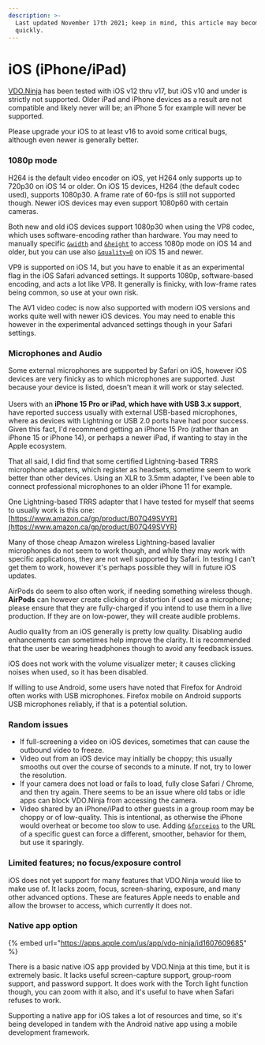 ```yaml
---
description: >-
  Last updated November 17th 2021; keep in mind, this article may become dated
  quickly.
---
```


# iOS (iPhone/iPad)

[VDO.Ninja](https://vdo.ninja/) has been tested with iOS v12 thru v17, but iOS v10 and under is strictly not supported. Older iPad and iPhone devices as a result are not compatible and likely never will be; an iPhone 5 for example will never be supported.

Please upgrade your iOS to at least v16 to avoid some critical bugs, although even newer is generally better.&#x20;

### 1080p mode

H264 is the default video encoder on iOS, yet H264 only supports up to 720p30 on iOS 14 or older. On iOS 15 devices, H264 (the default codec used), supports 1080p30. A frame rate of 60-fps is still not supported though. Newer iOS devices may even support 1080p60 with certain cameras.

Both new and old iOS devices support 1080p30 when using the VP8 codec, which uses software-encoding rather than hardware. You may need to manually specific [`&width`](../source-settings/and-width.md) and [`&height`](../source-settings/and-height.md) to access 1080p mode on iOS 14 and older, but you can use also [`&quality=0`](../advanced-settings/video-parameters/and-quality.md) on iOS 15 and newer.

VP9 is supported on iOS 14, but you have to enable it as an experimental flag in the iOS Safari advanced settings. It supports 1080p, software-based encoding, and acts a lot like VP8. It generally is finicky, with low-frame rates being common, so use at your own risk.

The AV1 video codec is now also supported with modern iOS versions and works quite well with newer iOS devices. You may need to enable this however in the experimental advanced settings though in your Safari settings.

### Microphones and Audio

Some external microphones are supported by Safari on iOS, however iOS devices are very finicky as to which microphones are supported. Just because your device is listed, doesn't mean it will work or stay selected.\
\
Users with an **iPhone 15 Pro or iPad, which have with USB 3.x support**, have reported success usually with external USB-based microphones, where as devices with Lightning or USB 2.0 ports have had poor success. Given this fact, I'd recommend getting an iPhone 15 Pro (rather than an iPhone 15 or iPhone 14), or perhaps a newer iPad, if wanting to stay in the Apple ecosystem.

That all said, I did find that some certified Lightning-based TRRS microphone adapters, which register as headsets, sometime seem to work better than other devices. Using an XLR to 3.5mm adapter, I've been able to connect professional microphones to an older iPhone 11 for example.

One Lightning-based TRRS adapter that I have tested for myself that seems to usually work is this one: [https://www.amazon.ca/gp/product/B07Q49SVYR](https://www.amazon.ca/gp/product/B07Q49SVYR)

Many of those cheap Amazon wireless Lightning-based lavalier microphones do not seem to work though, and while they may work with specific applications, they are not well supported by Safari. In testing I can't get them to work, however it's perhaps possible they will in future iOS updates.

AirPods do seem to also often work, if needing something wireless though. **AirPods** can however create clicking or distortion if used as a microphone; please ensure that they are fully-charged if you intend to use them in a live production. If they are on low-power, they will create audible problems.

Audio quality from an iOS generally is pretty low quality. Disabling audio enhancements can sometimes help improve the clarity. It is recommended that the user be wearing headphones though to avoid any feedback issues.

iOS does not work with the volume visualizer meter; it causes clicking noises when used, so it has been disabled.

If willing to use Android, some users have noted that Firefox for Android often works with USB microphones. Firefox mobile on Android supports USB microphones reliably, if that is a potential solution.

### Random issues

* If full-screening a video on iOS devices, sometimes that can cause the outbound video to freeze.
* Video out from an iOS device may initially be choppy; this usually smooths out over the course of seconds to a minute. If not, try to lower the resolution.
* If your camera does not load or fails to load, fully close Safari / Chrome, and then try again. There seems to be an issue where old tabs or idle apps can block VDO.Ninja from accessing the camera.
* Video shared by an iPhone/iPad to other guests in a group room may be choppy or of low-quality. This is intentional, as otherwise the iPhone would overheat or become too slow to use. Adding [`&forceios`](../advanced-settings/mobile-parameters/and-forceios.md) to the URL of a specific guest can force a different, smoother, behavior for them, but use it sparingly.

### Limited features; no focus/exposure control

iOS does not yet support for many features that VDO.Ninja would like to make use of. It lacks zoom, focus, screen-sharing, exposure, and many other advanced options. These are features Apple needs to enable and allow the browser to access, which currently it does not.

### Native app option

{% embed url="https://apps.apple.com/us/app/vdo-ninja/id1607609685" %}

There is a basic native iOS app provided by VDO.Ninja at this time, but it is extremely basic. It lacks useful screen-capture support, group-room support, and password support. It does work with the Torch light function though, you can zoom with it also, and it's useful to have when Safari refuses to work.

Supporting a native app for iOS takes a lot of resources and time, so it's being developed in tandem with the Android native app using a mobile development framework.
